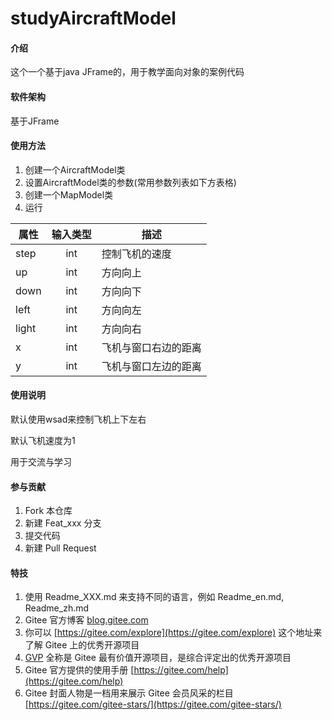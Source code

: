 # studyAircraftModel

#### 介绍
这个一个基于java JFrame的，用于教学面向对象的案例代码

#### 软件架构
基于JFrame

#### 使用方法
1. 创建一个AircraftModel类
2. 设置AircraftModel类的参数(常用参数列表如下方表格)
3. 创建一个MapModel类
4. 运行


| 属性 | 输入类型 | 描述 |
|---|:---:|---|
| step |int|控制飞机的速度|
| up |int|方向向上|
| down |int|方向向下|
| left |int|方向向左|
| light |int|方向向右|
| x |int|飞机与窗口右边的距离|
| y |int|飞机与窗口左边的距离|


#### 使用说明
默认使用wsad来控制飞机上下左右

默认飞机速度为1

用于交流与学习

#### 参与贡献

1.  Fork 本仓库
2.  新建 Feat_xxx 分支
3.  提交代码
4.  新建 Pull Request


#### 特技

1.  使用 Readme\_XXX.md 来支持不同的语言，例如 Readme\_en.md, Readme\_zh.md
2.  Gitee 官方博客 [blog.gitee.com](https://blog.gitee.com)
3.  你可以 [https://gitee.com/explore](https://gitee.com/explore) 这个地址来了解 Gitee 上的优秀开源项目
4.  [GVP](https://gitee.com/gvp) 全称是 Gitee 最有价值开源项目，是综合评定出的优秀开源项目
5.  Gitee 官方提供的使用手册 [https://gitee.com/help](https://gitee.com/help)
6.  Gitee 封面人物是一档用来展示 Gitee 会员风采的栏目 [https://gitee.com/gitee-stars/](https://gitee.com/gitee-stars/)
